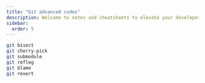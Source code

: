 ```yaml
---
title: "Git advanced codes"
description: Welcome to notes and cheatsheets to elevate your developer journey
sidebar:
  order: 5
---
```


```bash
git bisect
git cherry-pick
git submodule
git reflog
git blame
git revert
```
